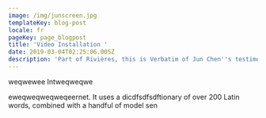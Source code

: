 ```yaml
---
image: /img/junscreen.jpg
templateKey: blog-post
locale: fr
pageKey: page_blogpost
title: 'Video Installation '
date: 2019-03-04T02:25:06.005Z
description: 'Part of Rivières, this is Verbatim of Jun Chen''s testimony'
---
```

weqwewee Intweqweqwe

eweqweqweqweqeernet. It uses a dicdfsdfsdftionary of over 200 Latin words, combined with a handful of model sen
